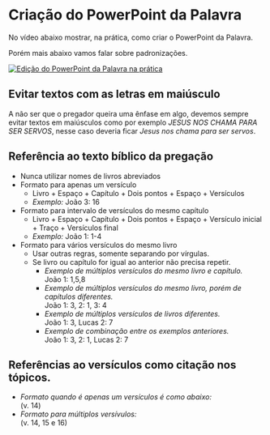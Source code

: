 # Criação do PowerPoint da Palavra

No vídeo abaixo mostrar, na prática, como criar o PowerPoint da Palavra.

Porém mais abaixo vamos falar sobre padronizações.

[![Edição do PowerPoint da Palavra na prática](https://img.youtube.com/vi/RMyvuyId0kI/0.jpg)](https://www.youtube.com/watch?v=RMyvuyId0kI)

## Evitar textos com as letras em maiúsculo
A não ser que o pregador queira uma ênfase em algo, devemos sempre evitar textos em maiúsculos como por exemplo *JESUS NOS CHAMA PARA SER SERVOS*, nesse caso deveria ficar *Jesus nos chama para ser servos*. 

## Referência ao texto bíblico da pregação
- Nunca utilizar nomes de livros abreviados
- Formato para apenas um versículo
  - Livro + Espaço + Capítulo + Dois pontos + Espaço + Versículos
  - *Exemplo:* João 3: 16
- Formato para intervalo de versículos do mesmo capítulo
  - Livro + Espaço + Capítulo + Dois pontos + Espaço + Versículo inicial + Traço + Versículos final
  - *Exemplo:* João 1: 1-4
- Formato para vários versículos do mesmo livro
  - Usar outras regras, somente separando por vírgulas.
  - Se livro ou capítulo for igual ao anterior não precisa repetir.
    - *Exemplo de múltiplos versículos do mesmo livro e capítulo.*\
    João 1: 1,5,8
    - *Exemplo de múltiplos versículos do mesmo livro, porém de capítulos diferentes.*\
    João 1: 3, 2: 1, 3: 4
    - *Exemplo de múltiplos versículos de livros diferentes.*\
    João 1: 3, Lucas 2: 7
    - *Exemplo de combinação entre os exemplos anteriores.*\
    João 1: 3, 2: 1, Lucas 2: 7

## Referências ao versículos como citação nos tópicos.

  - *Formato quando é apenas um versículos é como abaixo:*\
    (v. 14)
  - *Formato para múltiplos versívulos:*\
    (v. 14, 15 e 16)